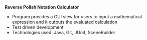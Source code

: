 **Reverse Polish Notation Calculator**

* Program provides a GUI view for users to input a mathematical expression and it outputs the evaluated calculation
* Test driven development
* Technologies used: Java, Git, JUnit, SceneBuilder
